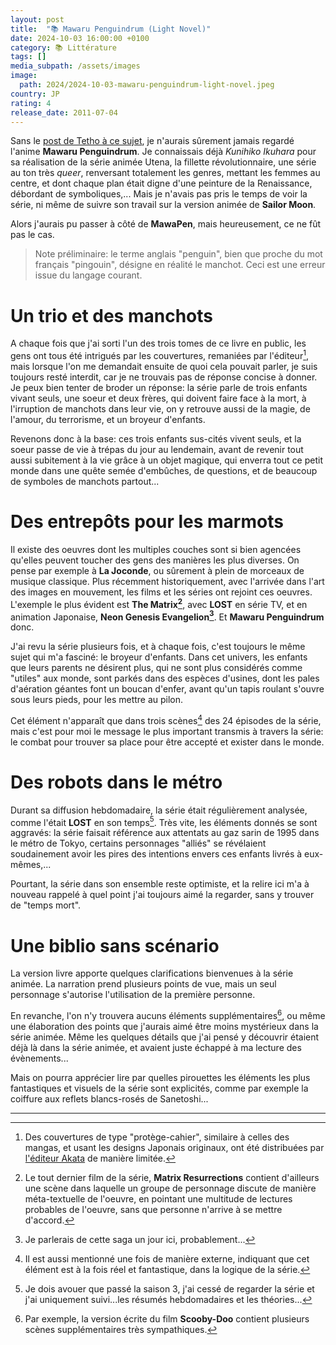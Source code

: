 ```yaml
---
layout: post
title:  "📚 Mawaru Penguindrum (Light Novel)"
date: 2024-10-03 16:00:00 +0100
category: 📚 Littérature
tags: []
media_subpath: /assets/images
image:
  path: 2024/2024-10-03-mawaru-penguindrum-light-novel.jpeg
country: JP
rating: 4
release_date: 2011-07-04
---
```


Sans le [post de Tetho à ce sujet](https://www.anime-janai.com/2011/12/24/vous-miserables-qui-jamais-naccomplirez-quoi-que-ce-soit-faites-bien-attention/), je n'aurais sûrement jamais regardé l'anime **Mawaru Penguindrum**. Je connaissais déjà _Kunihiko Ikuhara_ pour sa réalisation de la série animée <wiki>Utena, la fillette révolutionnaire</wiki>, une série au ton très *queer*, renversant totalement les genres, mettant les femmes au centre, et dont chaque plan était digne d'une peinture de la Renaissance, débordant de symboliques,... Mais je n'avais pas pris le temps de voir la série, ni même de suivre son travail sur la version animée de **Sailor Moon**.

Alors j'aurais pu passer à côté de **MawaPen**, mais heureusement, ce ne fût pas le cas.

> Note préliminaire: le terme anglais "penguin", bien que proche du mot français "pingouin", désigne en réalité le manchot. Ceci est une erreur issue du langage courant.

# Un trio et des manchots

A chaque fois que j'ai sorti l'un des trois tomes de ce livre en public, les gens ont tous été intrigués par les couvertures, remaniées par l'éditeur[^1], mais lorsque l'on me demandait ensuite de quoi cela pouvait parler, je suis toujours resté interdit, car je ne trouvais pas de réponse concise à donner. Je peux bien tenter de broder un réponse: la série parle de trois enfants vivant seuls, une soeur et deux frères, qui doivent faire face à la mort, à l'irruption de manchots dans leur vie, on y retrouve aussi de la magie, de l'amour, du terrorisme, et un broyeur d'enfants.

Revenons donc à la base: ces trois enfants sus-cités vivent seuls, et la soeur passe de vie à trépas du jour au lendemain, avant de revenir tout aussi subitement à la vie grâce à un objet magique, qui enverra tout ce petit monde dans une quête semée d'embûches, de questions, et de beaucoup de symboles de manchots partout...

# Des entrepôts pour les marmots

Il existe des oeuvres dont les multiples couches sont si bien agencées qu'elles peuvent toucher des gens des manières les plus diverses. On pense par exemple à **La Joconde**, ou sûrement à plein de morceaux de musique classique. Plus récemment historiquement, avec l'arrivée dans l'art des images en mouvement, les films et les séries ont rejoint ces oeuvres. L'exemple le plus évident est **The Matrix[^2]**, avec **LOST** en série TV, et en animation Japonaise, **Neon Genesis Evangelion[^3]**. Et **Mawaru Penguindrum** donc.

J'ai revu la série plusieurs fois, et à chaque fois, c'est toujours le même sujet qui m'a fasciné: le broyeur d'enfants. Dans cet univers, les enfants que leurs parents ne désirent plus, qui ne sont plus considérés comme "utiles" aux monde, sont parkés dans des espèces d'usines, dont les pales d'aération géantes font un boucan d'enfer, avant qu'un tapis roulant s'ouvre sous leurs pieds, pour les mettre au pilon.

Cet élément n'apparaît que dans trois scènes[^4] des 24 épisodes de la série, mais c'est pour moi le message le plus important transmis à travers la série: le combat pour trouver sa place pour être accepté et exister dans le monde.

# Des robots dans le métro

Durant sa diffusion hebdomadaire, la série était régulièrement analysée, comme l'était **LOST** en son temps[^5]. Très vite, les éléments donnés se sont aggravés: la série faisait référence aux <wiki page="Attentat au sarin gand le métro de Tokyo">attentats au gaz sarin de 1995 dans le métro de Tokyo</wiki>, certains personnages "alliés" se révélaient soudainement avoir les pires des intentions envers ces enfants livrés à eux-mêmes,...

Pourtant, la série dans son ensemble reste optimiste, et la relire ici m'a à nouveau rappelé à quel point j'ai toujours aimé la regarder, sans y trouver de "temps mort".

# Une biblio sans scénario

La version livre apporte quelques clarifications bienvenues à la série animée. La narration prend plusieurs points de vue, mais un seul personnage s'autorise l'utilisation de la première personne.

En revanche, l'on n'y trouvera aucuns éléments supplémentaires[^6], ou même une élaboration des points que j'aurais aimé être moins mystérieux dans la série animée. Même les quelques détails que j'ai pensé y découvrir étaient déjà là dans la série animée, et avaient juste échappé à ma lecture des évènements...

Mais on pourra apprécier lire par quelles pirouettes les éléments les plus fantastiques et visuels de la série sont explicités, comme par exemple la coiffure aux reflets blancs-rosés de Sanetoshi...

* * *
[^1]: Des couvertures de type "protège-cahier", similaire à celles des mangas, et usant les designs Japonais originaux, ont été distribuées par [l'éditeur Akata](https://www.akata.fr/series/mawaru-penguindrum) de manière limitée.
[^2]: Le tout dernier film de la série, **Matrix Resurrections** contient d'ailleurs une scène dans laquelle un groupe de personnage discute de manière méta-textuelle de l'oeuvre, en pointant une multitude de lectures probables de l'oeuvre, sans que personne n'arrive à se mettre d'accord.
[^3]: Je parlerais de cette saga un jour ici, probablement...
[^4]: Il est aussi mentionné une fois de manière externe, indiquant que cet élément est à la fois réel et fantastique, dans la logique de la série. 
[^5]: Je dois avouer que passé la saison 3, j'ai cessé de regarder la série et j'ai uniquement suivi...les résumés hebdomadaires et les théories...
[^6]: Par exemple, la version écrite du film **Scooby-Doo** contient plusieurs scènes supplémentaires très sympathiques.
